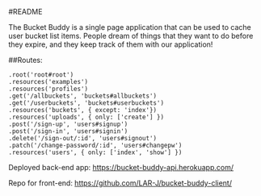 #README

The Bucket Buddy is a single page application that can be used to
cache user bucket list items.  People dream of things that they want
to do before they expire, and they keep track of them with our application!

##Routes:
```
.root('root#root')
.resources('examples')
.resources('profiles')
.get('/allbuckets', 'buckets#allbuckets')
.get('/userbuckets', 'buckets#userbuckets')
.resources('buckets', { except: 'index'})
.resources('uploads', { only: ['create'] })
.post('/sign-up', 'users#signup')
.post('/sign-in', 'users#signin')
.delete('/sign-out/:id', 'users#signout')
.patch('/change-password/:id', 'users#changepw')
.resources('users', { only: ['index', 'show'] })
```
Deployed back-end app:
https://bucket-buddy-api.herokuapp.com/

Repo for front-end:
https://github.com/LAR-J/bucket-buddy-client/
